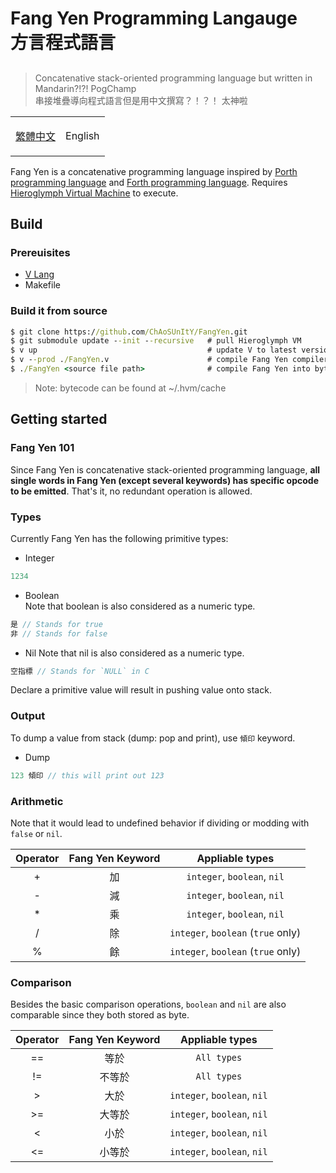 <h1> Fang Yen Programming Langauge</br>方言程式語言 </h1>

##

> Concatenative stack-oriented programming language but written in Mandarin?!?! PogChamp <br/>
> 串接堆疊導向程式語言但是用中文撰寫？！？！ 太神啦

<p align="center">

<table>
<td>

[繁體中文](/README_ZH.md)

</td>
<td>

English

</td>
</table>

</p>

Fang Yen is a concatenative programming language inspired by [Porth programming language](https://gitlab.com/tsoding/porth) and [Forth programming language](https://zh.wikipedia.org/wiki/Forth). Requires [Hieroglymph Virtual Machine](https://github.com/ChAoSUnItY/HieroglyphVM) to execute.

<h2> Build </h2>
<h3> Prereuisites </h3>

- [V Lang](https://github.com/vlang/vlang)
- Makefile

<h3> Build it from source </h3>

```cmd
$ git clone https://github.com/ChAoSUnItY/FangYen.git
$ git submodule update --init --recursive   # pull Hieroglymph VM
$ v up                                      # update V to latest version (optional but highy suggest)
$ v --prod ./FangYen.v                      # compile Fang Yen compiler into executable
$ ./FangYen <source file path>              # compile Fang Yen into bytecode and execute it
```

> Note: bytecode can be found at ~/.hvm/cache

<h2> Getting started </h2>
<h3> Fang Yen 101 </h3>

Since Fang Yen is concatenative stack-oriented programming language,
**all single words in Fang Yen (except several keywords) has specific opcode to be emitted**.
That's it, no redundant operation is allowed.

<h3> Types </h3>

Currently Fang Yen has the following primitive types:

- Integer  
```c
1234
```
- Boolean  
Note that boolean is also considered as a numeric type.
```c
是 // Stands for true
非 // Stands for false
```
- Nil
Note that nil is also considered as a numeric type.
```c
空指標 // Stands for `NULL` in C
```

Declare a primitive value will result in pushing value onto stack.

<h3> Output </h3>

To dump a value from stack (dump: pop and print), use `傾印` keyword.

- Dump
```c
123 傾印 // this will print out 123
```

<h3> Arithmetic </h3>

Note that it would lead to undefined behavior if dividing or modding with `false` or `nil`.

| Operator | Fang Yen Keyword | Appliable types |
|:--------:|:----------------:|:---------------:|
| + | 加 | `integer`, `boolean`, `nil` |
| - | 減 | `integer`, `boolean`, `nil` |
| * | 乘 | `integer`, `boolean`, `nil` |
| / | 除 | `integer`, `boolean` (`true` only) |
| % | 餘 | `integer`, `boolean` (`true` only) |

<h3> Comparison </h3>

Besides the basic comparison operations, `boolean` and `nil` are also comparable since they both stored as byte.

| Operator | Fang Yen Keyword | Appliable types |
|:--------:|:----------------:|:---------------:|
| == | 等於 | `All types` |
| != | 不等於 | `All types` |
| > | 大於 | `integer`, `boolean`, `nil` |
| >= | 大等於 | `integer`, `boolean`, `nil` |
| < | 小於 | `integer`, `boolean`, `nil` |
| <= | 小等於 | `integer`, `boolean`, `nil` |




